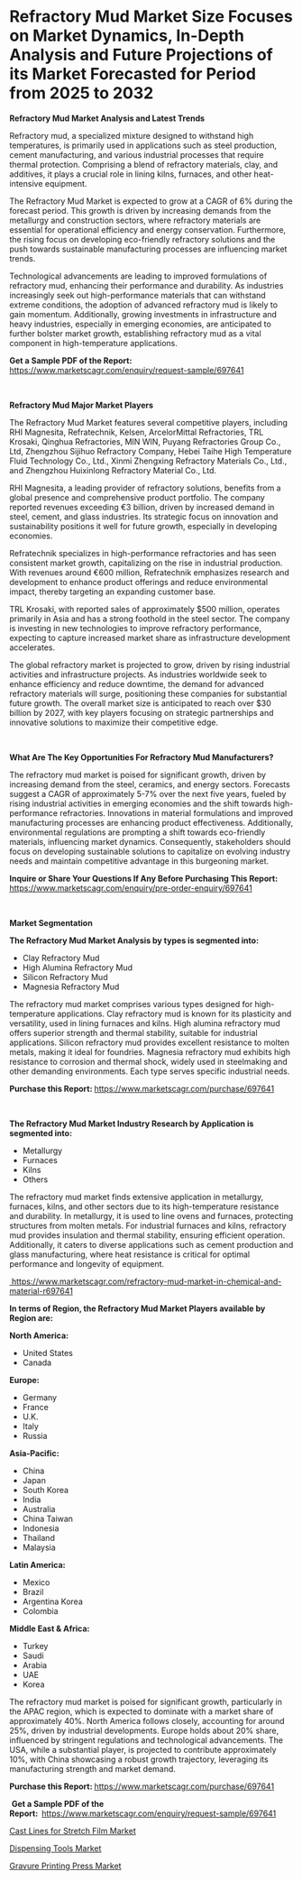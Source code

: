 <p><h1>Refractory Mud Market Size Focuses on Market Dynamics, In-Depth Analysis and Future Projections of its Market Forecasted for Period from 2025 to 2032</h1></p><p><strong>Refractory Mud Market Analysis and Latest Trends</strong></p>
<p><p>Refractory mud, a specialized mixture designed to withstand high temperatures, is primarily used in applications such as steel production, cement manufacturing, and various industrial processes that require thermal protection. Comprising a blend of refractory materials, clay, and additives, it plays a crucial role in lining kilns, furnaces, and other heat-intensive equipment.</p><p>The Refractory Mud Market is expected to grow at a CAGR of 6% during the forecast period. This growth is driven by increasing demands from the metallurgy and construction sectors, where refractory materials are essential for operational efficiency and energy conservation. Furthermore, the rising focus on developing eco-friendly refractory solutions and the push towards sustainable manufacturing processes are influencing market trends.</p><p>Technological advancements are leading to improved formulations of refractory mud, enhancing their performance and durability. As industries increasingly seek out high-performance materials that can withstand extreme conditions, the adoption of advanced refractory mud is likely to gain momentum. Additionally, growing investments in infrastructure and heavy industries, especially in emerging economies, are anticipated to further bolster market growth, establishing refractory mud as a vital component in high-temperature applications.</p></p>
<p><strong>Get a Sample PDF of the Report:&nbsp;</strong> <a href="https://www.marketscagr.com/enquiry/request-sample/697641?utm_campaign=2114&utm_medium=2&utm_source=Github&utm_content=ia&utm_term=23032025&utm_id=refractory-mud">https://www.marketscagr.com/enquiry/request-sample/697641</a></p>
<p>&nbsp;</p>
<p><strong>Refractory Mud Major Market Players</strong></p>
<p><p>The Refractory Mud Market features several competitive players, including RHI Magnesita, Refratechnik, Kelsen, ArcelorMittal Refractories, TRL Krosaki, Qinghua Refractories, MIN WIN, Puyang Refractories Group Co., Ltd, Zhengzhou Sijihuo Refractory Company, Hebei Taihe High Temperature Fluid Technology Co., Ltd., Xinmi Zhengxing Refractory Materials Co., Ltd., and Zhengzhou Huixinlong Refractory Material Co., Ltd. </p><p>RHI Magnesita, a leading provider of refractory solutions, benefits from a global presence and comprehensive product portfolio. The company reported revenues exceeding €3 billion, driven by increased demand in steel, cement, and glass industries. Its strategic focus on innovation and sustainability positions it well for future growth, especially in developing economies.</p><p>Refratechnik specializes in high-performance refractories and has seen consistent market growth, capitalizing on the rise in industrial production. With revenues around €600 million, Refratechnik emphasizes research and development to enhance product offerings and reduce environmental impact, thereby targeting an expanding customer base.</p><p>TRL Krosaki, with reported sales of approximately $500 million, operates primarily in Asia and has a strong foothold in the steel sector. The company is investing in new technologies to improve refractory performance, expecting to capture increased market share as infrastructure development accelerates.</p><p>The global refractory market is projected to grow, driven by rising industrial activities and infrastructure projects. As industries worldwide seek to enhance efficiency and reduce downtime, the demand for advanced refractory materials will surge, positioning these companies for substantial future growth. The overall market size is anticipated to reach over $30 billion by 2027, with key players focusing on strategic partnerships and innovative solutions to maximize their competitive edge.</p></p>
<p>&nbsp;</p>
<p><strong>What Are The Key Opportunities For Refractory Mud Manufacturers?</strong></p>
<p><p>The refractory mud market is poised for significant growth, driven by increasing demand from the steel, ceramics, and energy sectors. Forecasts suggest a CAGR of approximately 5-7% over the next five years, fueled by rising industrial activities in emerging economies and the shift towards high-performance refractories. Innovations in material formulations and improved manufacturing processes are enhancing product effectiveness. Additionally, environmental regulations are prompting a shift towards eco-friendly materials, influencing market dynamics. Consequently, stakeholders should focus on developing sustainable solutions to capitalize on evolving industry needs and maintain competitive advantage in this burgeoning market.</p></p>
<p><strong>Inquire or Share Your Questions If Any Before Purchasing This Report:</strong> <a href="https://www.marketscagr.com/enquiry/pre-order-enquiry/697641?utm_campaign=2114&utm_medium=2&utm_source=Github&utm_content=ia&utm_term=23032025&utm_id=refractory-mud">https://www.marketscagr.com/enquiry/pre-order-enquiry/697641</a></p>
<p>&nbsp;</p>
<p><strong>Market Segmentation</strong></p>
<p><strong>The Refractory Mud Market Analysis by types is segmented into:</strong></p>
<p><ul><li>Clay Refractory Mud</li><li>High Alumina Refractory Mud</li><li>Silicon Refractory Mud</li><li>Magnesia Refractory Mud</li></ul></p>
<p><p>The refractory mud market comprises various types designed for high-temperature applications. Clay refractory mud is known for its plasticity and versatility, used in lining furnaces and kilns. High alumina refractory mud offers superior strength and thermal stability, suitable for industrial applications. Silicon refractory mud provides excellent resistance to molten metals, making it ideal for foundries. Magnesia refractory mud exhibits high resistance to corrosion and thermal shock, widely used in steelmaking and other demanding environments. Each type serves specific industrial needs.</p></p>
<p><strong>Purchase this Report:&nbsp;</strong><a href="https://www.marketscagr.com/purchase/697641?utm_campaign=2114&utm_medium=2&utm_source=Github&utm_content=ia&utm_term=23032025&utm_id=refractory-mud">https://www.marketscagr.com/purchase/697641</a></p>
<p>&nbsp;</p>
<p><strong>The Refractory Mud Market Industry Research by Application is segmented into:</strong></p>
<p><ul><li>Metallurgy</li><li>Furnaces</li><li>Kilns</li><li>Others</li></ul></p>
<p><p>The refractory mud market finds extensive application in metallurgy, furnaces, kilns, and other sectors due to its high-temperature resistance and durability. In metallurgy, it is used to line ovens and furnaces, protecting structures from molten metals. For industrial furnaces and kilns, refractory mud provides insulation and thermal stability, ensuring efficient operation. Additionally, it caters to diverse applications such as cement production and glass manufacturing, where heat resistance is critical for optimal performance and longevity of equipment.</p></p>
<p><a href="https://www.marketscagr.com/refractory-mud-market-in-chemical-and-material-r697641?utm_campaign=2114&utm_medium=2&utm_source=Github&utm_content=ia&utm_term=23032025&utm_id=refractory-mud">&nbsp;https://www.marketscagr.com/refractory-mud-market-in-chemical-and-material-r697641</a></p>
<p><strong>In terms of Region, the Refractory Mud Market Players available by Region are:</strong></p>
<p>
    <p> <strong> North America: </strong>
        <ul>
            <li>United States</li>
            <li>Canada</li>
        </ul>
        </p> 
    <p> <strong> Europe: </strong>
        <ul>
            <li>Germany</li>
            <li>France</li>
            <li>U.K.</li>
            <li>Italy</li>
            <li>Russia</li>
        </ul>
        </p> 
    <p> <strong> Asia-Pacific: </strong>
        <ul>
            <li>China</li>
            <li>Japan</li>
            <li>South Korea</li>
            <li>India</li>
            <li>Australia</li>
            <li>China Taiwan</li>
            <li>Indonesia</li>
            <li>Thailand</li>
            <li>Malaysia</li>
        </ul>
        </p> 
    <p> <strong> Latin America: </strong>
        <ul>
            <li>Mexico</li>
            <li>Brazil</li>
            <li>Argentina Korea</li>
            <li>Colombia</li>
        </ul>
        </p> 
    <p> <strong> Middle East & Africa: </strong>
        <ul>
            <li>Turkey</li>
            <li>Saudi</li>
            <li>Arabia</li>
            <li>UAE</li>
            <li>Korea</li>
        </ul>
    </p>
    </p>
<p><p>The refractory mud market is poised for significant growth, particularly in the APAC region, which is expected to dominate with a market share of approximately 40%. North America follows closely, accounting for around 25%, driven by industrial developments. Europe holds about 20% share, influenced by stringent regulations and technological advancements. The USA, while a substantial player, is projected to contribute approximately 10%, with China showcasing a robust growth trajectory, leveraging its manufacturing strength and market demand.</p></p>
<p><strong>Purchase this Report: </strong><a href="https://www.marketscagr.com/purchase/697641?utm_campaign=2114&utm_medium=2&utm_source=Github&utm_content=ia&utm_term=23032025&utm_id=refractory-mud">https://www.marketscagr.com/purchase/697641</a></p>
<p>&nbsp;<strong>Get a Sample PDF of the Report:&nbsp;&nbsp;</strong><a href="https://www.marketscagr.com/enquiry/request-sample/697641?utm_campaign=2114&utm_medium=2&utm_source=Github&utm_content=ia&utm_term=23032025&utm_id=refractory-mud">https://www.marketscagr.com/enquiry/request-sample/697641</a></p>
<p><strong></strong></p>
<p><p><a href="https://github.com/krookplier6h/Market-Research-Report-List-1/blob/main/cast-lines-for-stretch-film-market.md?utm_campaign=2114&utm_medium=2&utm_source=Github&utm_content=ia&utm_term=23032025&utm_id=refractory-mud">Cast Lines for Stretch Film Market</a></p><p><a href="https://github.com/tamvrosiya/Market-Research-Report-List-6/blob/main/dispensing-tools-market.md?utm_campaign=2114&utm_medium=2&utm_source=Github&utm_content=ia&utm_term=23032025&utm_id=refractory-mud">Dispensing Tools Market</a></p><p><a href="https://github.com/pizolina/Market-Research-Report-List-7/blob/main/gravure-printing-press-market.md?utm_campaign=2114&utm_medium=2&utm_source=Github&utm_content=ia&utm_term=23032025&utm_id=refractory-mud">Gravure Printing Press Market</a></p></p>